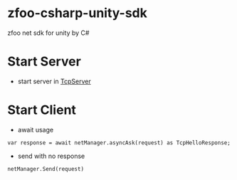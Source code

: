 # zfoo-csharp-unity-sdk

zfoo net sdk for unity by C#

# Start Server

- start server
  in [TcpServer](https://github.com/zfoo-project/zfoo/blob/64a9fec7bac3fb10cb798a567f75bb6d7230a121/net/src/test/java/com/zfoo/net/core/tcp/server/TcpServerTest.java)

# Start Client

- await usage

```
var response = await netManager.asyncAsk(request) as TcpHelloResponse;
```

- send with no response

```
netManager.Send(request)
```